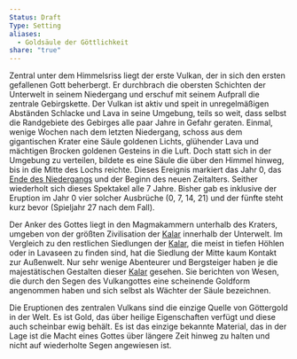 ```yaml
---
Status: Draft
Type: Setting
aliases:
  - Goldsäule der Göttlichkeit
share: "true"
---
```

Zentral unter dem Himmelsriss liegt der erste Vulkan, der in sich den ersten gefallenen Gott beherbergt. Er durchbrach die obersten Schichten der Unterwelt in seinem Niedergang und erschuf mit seinem Aufprall die zentrale Gebirgskette. Der Vulkan ist aktiv und speit in unregelmäßigen Abständen Schlacke und Lava in seine Umgebung, teils so weit, dass selbst die Randgebiete des Gebirges alle paar Jahre in Gefahr geraten. 
Einmal, wenige Wochen nach dem letzten Niedergang, schoss aus dem gigantischen Krater eine Säule goldenen Lichts, glühender Lava und mächtigen Brocken goldenen Gesteins in die Luft. Doch statt sich in der Umgebung zu verteilen, bildete es eine Säule die über den Himmel hinweg, bis in die Mitte des Lochs reichte. Dieses Ereignis markiert das Jahr 0, das [Ende des Niedergangs](../../../Geschichte%20von%20Adora/Ende%20des%20Niedergangs.md) und der Beginn des neuen Zeitalters. Seither wiederholt sich dieses Spektakel alle 7 Jahre. Bisher gab es inklusive der Eruption im Jahr 0 vier solcher Ausbrüche (0, 7, 14, 21) und der fünfte steht kurz bevor (Spieljahr 27 nach dem Fall). 

Der Anker des Gottes liegt in den Magmakammern unterhalb des Kraters, umgeben von der größten Zivilisation der [Kalar](../../../Rassen%20-%20Spezies/Kalar.md) innerhalb der Unterwelt. Im Vergleich zu den restlichen Siedlungen der [Kalar](../../../Rassen%20-%20Spezies/Kalar.md), die meist in tiefen Höhlen oder in Lavaseen zu finden sind, hat die Siedlung der Mitte kaum Kontakt zur Außenwelt. Nur sehr wenige Abenteurer und Bergsteiger haben je die majestätischen Gestalten dieser [Kalar](../../../Rassen%20-%20Spezies/Kalar.md) gesehen. Sie berichten von Wesen, die durch den Segen des Vulkangottes eine scheinende Goldform angenommen haben und sich selbst als Wächter der Säule bezeichnen. 

Die Eruptionen des zentralen Vulkans sind die einzige Quelle von Göttergold in der Welt. Es ist Gold, das über heilige Eigenschaften verfügt und diese auch scheinbar ewig behält. Es ist das einzige bekannte Material, das in der Lage ist die Macht eines Gottes über längere Zeit hinweg zu halten und nicht auf wiederholte Segen angewiesen ist. 